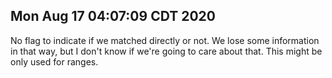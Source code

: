 ## Mon Aug 17 04:07:09 CDT 2020

No flag to indicate if we matched directly or not. We lose some information in
that way, but I don't know if we're going to care about that. This might be only
used for ranges.
